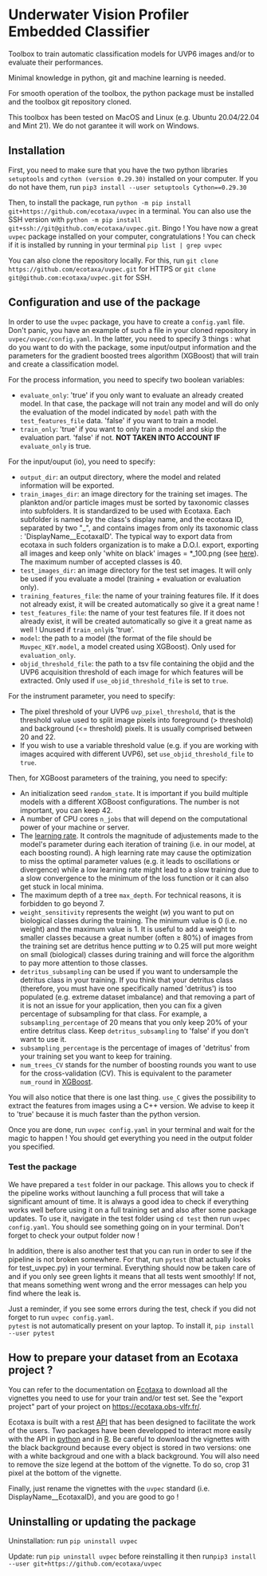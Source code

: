 # Underwater Vision Profiler Embedded Classifier

Toolbox to train automatic classification models for UVP6 images and/or to evaluate their performances.

Minimal knowledge in python, git and machine learning is needed.

For smooth operation of the toolbox, the python package must be installed and the toolbox git repository cloned.

This toolbox has been tested on MacOS and Linux (e.g. Ubuntu 20.04/22.04 and Mint 21). We do not garantee it will work on Windows.

## Installation

First, you need to make sure that you have the two python libraries `setuptools` and `cython (version 0.29.30)` installed on your computer. If you do not have them, run `pip3 install --user setuptools Cython==0.29.30`

Then, to install the package, run `python -m pip install git+https://github.com/ecotaxa/uvpec` in a terminal. You can also use the SSH version with `python -m pip install git+ssh://git@github.com/ecotaxa/uvpec.git`.
Bingo ! You have now a great `uvpec` package installed on your computer, congratulations ! You can check if it is installed by running in your terminal `pip list | grep uvpec`

You can also clone the repository locally. For this, run `git clone https://github.com/ecotaxa/uvpec.git` for HTTPS or `git clone git@github.com:ecotaxa/uvpec.git` for SSH.

## Configuration and use of the package

In order to use the `uvpec` package, you have to create a `config.yaml` file. Don't panic, you have an example of such a file in your cloned repository in `uvpec/uvpec/config.yaml`. In the latter, you need to specify 3 things : what do you want to do with the package, some input/output information and the parameters for the gradient boosted trees algorithm (XGBoost) that will train and create a classification model.

For the process information, you need to specify two boolean variables:
  - `evaluate_only`: 'true' if you only want to evaluate an already created model. In that case, the package will not train any model and will do only the evaluation of the model indicated by `model` path with the `test_features_file` data. 'false' if you want to train a model.
  - `train_only`: 'true' if you want to only train a model and skip the evaluation part. 'false' if not. **NOT TAKEN INTO ACCOUNT IF** `evaluate_only` is true.

For the input/ouput (io), you need to specify:
  - `output_dir`: an output directory, where the model and related information will be exported.
  - `train_images_dir`: an image directory for the training set images. The plankton and/or particle images must be sorted by taxonomic classes into subfolders. It is standardized to be used with Ecotaxa. Each subfolder is named by the class's display name, and the ecotaxa ID, separated by two "_", and contains images from only its taxonomic class : 'DisplayName__EcotaxaID'. The typical way to export data from ecotaxa in such folders organization is to make a D.O.I. export, exporting all images and keep only 'white on black' images = *_100.png (see [here](#how-to-prepare-your-dataset-from-an-ecotaxa-project-?)). The maximum number of accepted classes is 40.
  - `test_images_dir`: an image directory for the test set images. It will only be used if you evaluate a model (training + evaluation or evaluation only). 
  - `training_features_file`: the name of your training features file. If it does not already exist, it will be created automatically so give it a great name !
  - `test_features_file`: the name of your test features file. If it does not already exist, it will be created automatically so give it a great name as well ! Unused if `train_only`is 'true'.
  - `model`: the path to a model (the format of the file should be `Muvpec_KEY.model`, a model created using XGBoost). Only used for `evaluation_only`.
  - `objid_threshold_file`: the path to a tsv file containing the objid and the UVP6 acquisition threshold of each image for which features will be extracted. Only used if `use_objid_threshold_file` is set to `true`.

For the instrument parameter, you need to specify:
  - The pixel threshold of your UVP6 `uvp_pixel_threshold`, that is the threshold value used to split image pixels into foreground (> threshold) and background (<= threshold) pixels. It is usually comprised between 20 and 22.
  - If you wish to use a variable threshold value (e.g. if you are working with images acquired with different UVP6), set `use_objid_threshold_file` to `true`.

Then, for XGBoost parameters of the training, you need to specify:
  - An initialization seed `random_state`. It is important if you build multiple models with a different XGBoost configurations. The number is not important, you can keep 42.
  - A number of CPU cores `n_jobs` that will depend on the computational power of your machine or server.
  - The [learning rate](https://en.wikipedia.org/wiki/Learning_rate). It controls the magnitude of adjustements made to the model's parameter during each iteration of training (i.e. in our model, at each boosting round). A high learning rate may cause the optimization to miss the optimal parameter values (e.g. it leads to oscillations or divergence) while a low learning rate might lead to a slow training due to a slow convergence to the minimum of the loss function or it can also get stuck in local minima.
  - The maximum depth of a tree `max_depth`. For technical reasons, it is forbidden to go beyond 7.
  - `weight_sensitivity` represents the weight ($w$) you want to put on biological classes during the training. The minimum value is 0 (i.e. no weight) and the maximum value is 1. It is useful to add a weight to smaller classes because a great number (often $\ge$ 80%) of images from the training set are detritus hence putting $w$ to 0.25 will put more weight on small (biological) classes during training and will force the algorithm to pay more attention to those classes.
  - `detritus_subsampling` can be used if you want to undersample the detritus class in your training. If you think that your detritus class (therefore, you must have one specifically named 'detritus') is too populated (e.g. extreme dataset imbalance) and that removing a part of it is not an issue for your application, then you can fix a given percentage of subsampling for that class. For example, a `subsampling_percentage` of 20 means that you only keep 20% of your entire detritus class. Keep `detritus_subsampling` to 'false' if you don't want to use it.
  - `subsampling_percentage` is the percentage of images of 'detritus' from your training set you want to keep for training. 
  - `num_trees_CV` stands for the number of boosting rounds you want to use for the cross-validation (CV). This is equivalent to the parameter `num_round` in [XGBoost](https://xgboost.readthedocs.io/en/stable/parameter.html).

You will also notice that there is one last thing. `use_C` gives the possibility to extract the features from images using a C++ version. We advise to keep it to 'true' because it is much faster than the python version.

Once you are done, run `uvpec config.yaml` in your terminal and wait for the magic to happen ! You should get everything you need in the output folder you specified. 

### Test the package

We have prepared a `test` folder in our package. This allows you to check if the pipeline works without launching a full process that will take a significant amount of time. It is always a good idea to check if everything works well before using it on a full training set and also after some package updates. To use it,
navigate in the test folder using `cd test` then run `uvpec config.yaml`. You should see something going on in your terminal. Don't forget to check your output folder now !

In addition, there is also another test that you can run in order to see if the pipeline is not broken somewhere. For that,  run `pytest` (that actually looks for test_uvpec.py) in your terminal. Everything should now be taken care of and if you only see green lights it means that all tests went smoothly! If not, that means something went wrong and the error messages can help you find where the leak is. 

Just a reminder, if you see some errors during the test, check if you did not forget to run `uvpec config.yaml`.  
`pytest` is not automatically present on your laptop. To install it, `pip install --user pytest`

## How to prepare your dataset from an Ecotaxa project ?

You can refer to the documentation on [Ecotaxa](https://ecotaxa.obs-vlfr.fr/) to download all the vignettes you need to use for your train and/or test set. See the "export project" part of your project on https://ecotaxa.obs-vlfr.fr/.

Ecotaxa is built with a rest [API](https://ecotaxa.obs-vlfr.fr/api/docs) that has been designed to facilitate the work of the users. Two packages have been developped to interact more easily with the API in [python](https://github.com/ecotaxa/ecotaxa_py_client) and in [R](https://github.com/ecotaxa/ecotaxarapi). 
Be careful to download the vignettes with the black background because every object is stored in two versions: one with a white backgroud and one with a black background. You will also need to remove the size legend at the bottom of the vignette. To do so, crop 31 pixel at the bottom of the vignette.

Finally, just rename the vignettes with the `uvpec` standard (i.e. DisplayName__EcotaxaID), and you are good to go ! 

## Uninstalling or updating the package

Uninstallation: run `pip uninstall uvpec`

Update: run `pip uninstall uvpec` before reinstalling it then run`pip3 install --user git+https://github.com/ecotaxa/uvpec`
